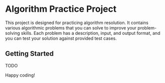 # Algorithm Practice Project

This project is designed for practicing algorithm resolution. It contains various algorithmic problems that you can solve to improve your problem-solving skills. Each problem has a description, input, and output format, and you can test your solution against provided test cases.

## Getting Started

TODO


Happy coding!